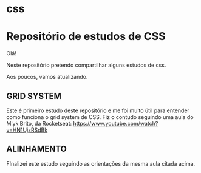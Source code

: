 # css
<h1>Repositório de estudos de CSS</h1>

Olá!

Neste repositório pretendo compartilhar alguns estudos de css.

Aos poucos, vamos atualizando.


<h2>GRID SYSTEM</h2>

Este é primeiro estudo deste repositório e me foi muito útil para entender como funciona o grid system de CSS. Fiz o contudo seguindo  uma aula do Miyk Brito, da Rocketseat: https://www.youtube.com/watch?v=HN1UjzRSdBk


<h2>ALINHAMENTO</h2>

FInalizei este estudo seguindo as orientações da mesma aula citada acima.